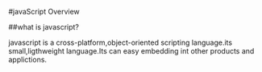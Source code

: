 #javaScript Overview

##what is javascript?

javascript is a cross-platform,object-oriented scripting language.its small,ligthweight language.Its can easy embedding int other products and applictions.

